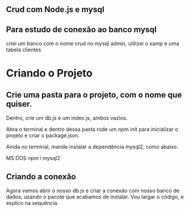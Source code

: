 ## Crud com Node.js e mysql

## Para estudo de conexão ao banco mysql

criei um banco com o nome crud no mysql admin, utilizei o xamp e uma tabela clientes

# Criando o Projeto

## Crie uma pasta para o projeto, com o nome que quiser.

Dentro, crie um db.js e um index.js, ambos vazios.

Abra o terminal e dentro dessa pasta rode um npm init para inicializar o projeto e criar o package.json.

Ainda no terminal, mande instalar a dependência mysql2, como abaixo.

MS DOS
npm i mysql2

## Criando a conexão

Agora vamos abrir o nosso db.js e criar a conexão com nosso banco de dados,
usando o pacote que acabamos de instalar. Vou largar o código, e explico na sequência.
